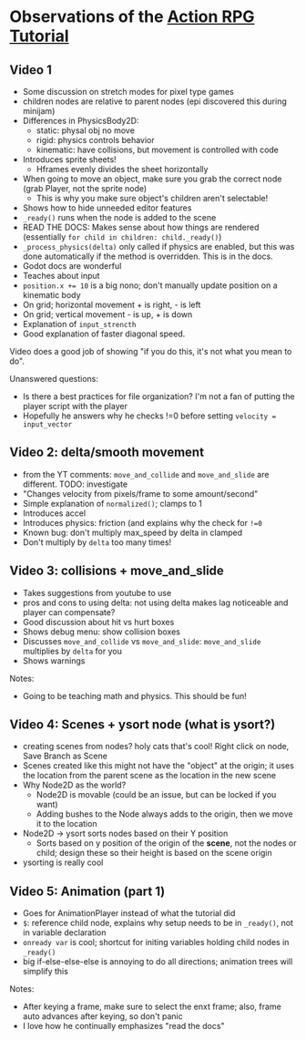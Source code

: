 # Observations of the [Action RPG Tutorial](https://www.youtube.com/playlist?list=PL9FzW-m48fn2SlrW0KoLT4n5egNdX-W9a)

## Video 1

* Some discussion on stretch modes for pixel type games
* children nodes are relative to parent nodes (epi discovered this during minijam)
* Differences in PhysicsBody2D:
  * static: physal obj no move
  * rigid: physics controls behavior
  * kinematic: have collisions, but movement is controlled with code
* Introduces sprite sheets!
  * Hframes evenly divides the sheet horizontally
* When going to move an object, make sure you grab the correct node (grab Player, not the sprite node)
  * This is why you make sure object's children aren't selectable! 
* Shows how to hide unneeded editor features
* `_ready()` runs when the node is added to the scene
* READ THE DOCS: Makes sense about how things are rendered (essentially `for child in children: child._ready()`)
* `_process_physics(delta)` only called if physics are enabled, but this was done automatically if the method is overridden. This is in the docs.
* Godot docs are wonderful
* Teaches about input
* `position.x += 10` is a big nono; don't manually update position on a kinematic body
* On grid; horizontal movement + is right, - is left
* On grid; vertical movement - is up, + is down
* Explanation of `input_strencth`
* Good explanation of faster diagonal speed.



Video does a good job of showing "if you do this, it's not what you mean to do".

Unanswered questions:

* Is there a best practices for file organization? I'm not a fan of putting the player script with the player 
* Hopefully he answers why he checks !=0 before setting `velocity = input_vector`

## Video 2: delta/smooth movement

* from the YT comments: `move_and_collide` and `move_and_slide` are different. TODO: investigate
* "Changes velocity from pixels/frame to some amount/second"
* Simple explanation of `normalized()`; clamps to 1
* Introduces accel
* Introduces physics: friction (and explains why the check for `!=0`
* Known bug: don't multiply max_speed by delta in clamped
* Don't multiply by `delta` too many times!

## Video 3: collisions + move_and_slide

* Takes suggestions from youtube to use 
* pros and cons to using delta: not using delta makes lag noticeable and player can compensate?
* Good discussion about hit vs hurt boxes
* Shows debug menu: show collision boxes
* Discusses `move_and_collide` vs `move_and_slide`: `move_and_slide` multiplies by `delta` for you
* Shows warnings

Notes:
* Going to be teaching math and physics.  This should be fun!

## Video 4: Scenes + ysort node (what is ysort?)

* creating scenes from nodes? holy cats that's cool! Right click on node, Save Branch as Scene
* Scenes created like this might not have the "object" at the origin; it uses the location from the parent scene as the location in the new scene
* Why Node2D as the world?
  * Node2D is movable (could be an issue, but can be locked if you want)
  * Adding bushes to the Node always adds to the origin, then we move it to the location
* Node2D -> ysort sorts nodes based on their Y position
  * Sorts based on y position of the origin of the **scene**, not the nodes or child; design these so their height is based on the scene origin
* ysorting is really cool

## Video 5: Animation (part 1)

* Goes for AnimationPlayer instead of what the tutorial did
* `$`: reference child node, explains why setup needs to be in `_ready()`, not in variable declaration
* `onready var` is cool; shortcut for initing variables holding child nodes in `_ready()`
* big if-else-else-else is annoying to do all directions; animation trees will simplify this



Notes:

* After keying a frame, make sure to select the enxt frame; also, frame auto advances after keying, so don't panic
* I love how he continually emphasizes "read the docs"
